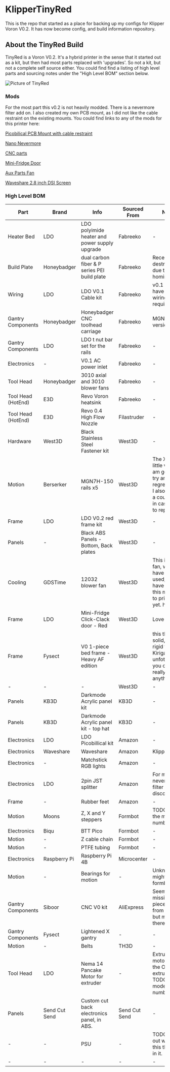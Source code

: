 # KlipperTinyRed
This is the repo that started as a place for backing up my configs for Klipper Voron V0.2. It has now become config, and build information repository.  

## About the TinyRed Build

TinyRed is a Voron V0.2.  It's a hybrid printer in the sense that it started out as a kit, but then had most parts replaced with 'upgrades'. So not a kit, but not a complete self source either.  You could find find a listing of high level parts and sourcing notes under the "High Level BOM" section below.  

![Picture of TinyRed](images/IMG_2201.heic)

### Mods
For the most part this v0.2 is not heavily modded.  There is a nevermore filter add on.  I also created my own PCB mount, as I did not like the cable restraint on the existing mounts.  You could find links to any of the mods for this printer here: 

[Picobilical PCB Mount with cable restraint](https://www.printables.com/model/1068141-ldo-v02-picobilical-umbilical-pcb-mount-remix)

[Nano Nevermore](https://www.printables.com/model/500513-voron-v0-tiny-recirculating-carbon-filter-mfnano-r)

[CNC parts](https://www.siboor.com/product/siboor-voron-0-2-aug2023-updated-version-metal-structural-part/)

[Mini-Fridge Door](https://github.com/TheVoronModder/MiniFridge)

[Aux Parts Fan](https://www.siboor.com/product/voron-0-2-12032-parts-fan/)

[Waveshare 2.8 inch DSI Screen](https://www.waveshare.com/2.8inch-dsi-lcd.htm)

### High Level BOM 

| Part    | Brand  | Info  | Sourced From  | Notes  |
| -------- | ------- | ------- | ------- | ------- |
| Heater Bed  | LDO    | LDO polyimide heater and power supply upgrade | Fabreeko | - |
| Build Plate | Honeybadger | dual carbon fiber & P series PEI build plate | Fabreeko | Recently destroyed due to homing error |
| Wiring | LDO | LDO V0.1 Cable kit | Fabreeko | v0.1 and v0.2 have similar wiring requirements |
| Gantry Components | Honeybadger | Honeybadger CNC toolhead carriage | Fabreeko | MGN7 version |
| Gantry Components | LDO | LDO t nut bar set for the rails | Fabreeko | - |
| Electronics | - | V0.1 AC power inlet | Fabreeko | - |
| Tool Head | Honeybadger | 3010 axial and 3010 blower fans | Fabreeko | - |
| Tool Head (HotEnd) | E3D | Revo Voron heatsink | Fabreeko | - |
| Tool Head (HotEnd) | E3D | Revo 0.4 High Flow Nozzle | Filastruder | - |
| Hardware | West3D | Black Stainless Steel Fastener kit | West3D | - |
| Motion | Berserker | MGN7H-150 rails x5 | West3D | The X rail is a little wobbly.  I am going to try and regrease, but I also ordered a couple rails in case i need to replace it. |
| Frame | LDO | LDO V0.2 red frame kit | West3D | - |
| Panels | - | Black ABS Panels - Bottom, Back plates | West3D | - |
| Cooling | GDSTime | 12032 blower fan | West3D | This is for aux fan, which I have not used, as I have not used this machine to print PLA yet. ha. |
| Frame | LDO | Mini-Fridge Click-Clack door - Red | West3D | Love this! |
| Frame | Fysect | V0 1-piece bed frame - Heavy AF edition | West3D | this thing is solid, more rigid then Kirigami, but unfotnately you cant really mount anything to it. |
| - | - | - | West3D | - |
| Panels | KB3D | Darkmode Acrylic panel kit | KB3D | - |
| Panels | KB3D | Darkmode Acrylic panel kit - top hat | KB3D | - |
| Electronics | LDO | LDO Picobillical kit | Amazon | - |
| Electronics | Waveshare | Waveshare | Amazon | KlipperScreen |
| Electronics | - | Matchstick RGB lights | Amazon | - |
| Electronics | LDO | 2pin JST splitter | Amazon | For modded nevermore filter for easy disconnect. |
| Frame | - | Rubber feet | Amazon | - |
| Motion | Moons | Z, X and Y steppers | Formbot | TODO: add in the model numbers |
| Electronics | Biqu | BTT Pico | Formbot | - |
| Motion | - | Z cable chain | Formbot | - |
| Motion | - | PTFE tubing | Formbot | - |
| Electronics | Raspberry Pi | Raspberry Pi 4B | Microcenter | - |
| Motion | - | Bearings for motion | - | Unknown, might be from formbot |
| Gantry Components | Siboor | CNC V0 kit | AliExpress | Seem to be missing a piece or two from the kit, but mostly there.  |
| Gantry Components | Fysect | Lightened X gantry | - | - |
| Motion | - | Belts | TH3D | - |
| Tool Head | LDO | Nema 14 Pancake Motor for extruder | - | Extruder motor is from the Orbiter v2 extruder.  TODO: Add model number |
| Panels | Send Cut Send | Custom cut back electronics panel, in ABS. | Send Cut Send | - |
| - | - | PSU | - | TODO: Find out what PSU this thing has in it. |
| - | - | - | - | - |